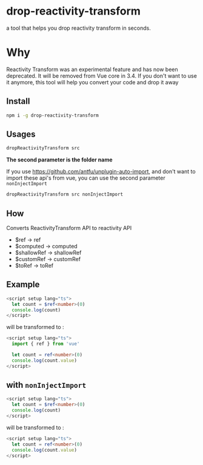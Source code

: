 # drop-reactivity-transform 

a tool that helps you drop reactivity transform in seconds.

# Why
Reactivity Transform was an experimental feature and has now been deprecated. It will be removed from Vue core in 3.4. If you don't want to use it anymore, this tool will help you convert your code and drop it away

## Install
```bash
npm i -g drop-reactivity-transform
```
## Usages
```bash
dropReactivityTransform src
```
**The second parameter is the folder name**

If you use https://github.com/antfu/unplugin-auto-import, and don't want to import these api's from vue, you can use the second parameter `nonInjectImport` 
```bash
dropReactivityTransform src nonInjectImport
```

## How
Converts ReactivityTransform API to reactivity API
- $ref -> ref
- $computed -> computed
- $shallowRef -> shallowRef
- $customRef -> customRef
- $toRef -> toRef

## Example
```ts
<script setup lang="ts">
  let count = $ref<number>(0)
  console.log(count)
</script>
```
will be transformed to :
```ts
<script setup lang="ts">
  import { ref } from 'vue'

  let count = ref<number>(0)
  console.log(count.value)
</script>
```

## with `nonInjectImport`
```ts
<script setup lang="ts">
  let count = $ref<number>(0)
  console.log(count)
</script>
```
will be transformed to :
```ts
<script setup lang="ts">
  let count = ref<number>(0)
  console.log(count.value)
</script>
```

